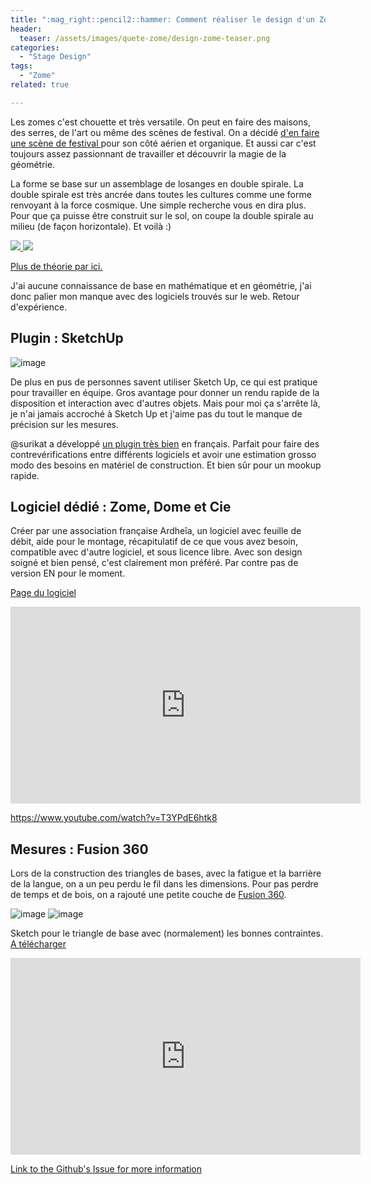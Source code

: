 ```yaml
---
title: ":mag_right::pencil2::hammer: Comment réaliser le design d'un Zome ?"
header:
  teaser: /assets/images/quete-zome/design-zome-teaser.png
categories:
  - "Stage Design"
tags:
  - "Zome"
related: true

--- 
```


Les zomes c'est chouette et très versatile. On peut en faire des maisons, des serres, de l'art ou même des scènes de festival. On a décidé [d'en faire une scène de festival ](https://zuperninja.github.io/blog/portfolio/quete-zome/)pour son côté aérien et organique. Et aussi car c'est toujours assez passionnant de travailler et découvrir la magie de la géométrie.

La forme se base sur un assemblage de losanges en double spirale. La double spirale est très ancrée dans toutes les cultures comme une forme renvoyant à la force cosmique. Une simple recherche vous en dira plus. Pour que ça puisse être construit sur le sol, on coupe la double spirale au milieu (de façon horizontale).  Et voilà :) 

<a href src="https://simplydifferently.org/Zome"><img src="https://user-images.githubusercontent.com/25099826/38748237-bd780152-3f4d-11e8-9811-286c4738ade9.png" />
<img src="https://user-images.githubusercontent.com/25099826/38748247-c5b89304-3f4d-11e8-9fbe-02b1067bc3e2.png" /></a>


[Plus de théorie par ici.](http://archilibre.org/ateliers/ennea/ennea.html)

J'ai aucune connaissance de base en mathématique et en géométrie, j'ai donc palier mon manque avec des logiciels trouvés sur le web. Retour d'expérience.


## Plugin : SketchUp


![image](https://user-images.githubusercontent.com/25099826/34670740-3aa856f2-f4aa-11e7-9066-e03c92103ecc.png)

De plus en pus de personnes savent utiliser Sketch Up, ce qui est pratique pour travailler en équipe. 
Gros avantage pour donner un rendu rapide de la disposition et interaction avec d'autres objets. Mais pour moi ça s'arrête là, je n'ai jamais accroché à Sketch Up et j'aime pas du tout le manque de précision sur les mesures.

@surikat a développé [un plugin très bien](https://github.com/takion/zome-polar-rhombizonohedron) en français. Parfait pour faire des contrevérifications entre différents logiciels et avoir une estimation grosso modo des besoins en matériel de construction. Et bien sûr pour un mookup rapide.

## Logiciel dédié : Zome, Dome et Cie

Créer par une association française Ardheîa, un logiciel avec feuille de débit, aide pour le montage, récapitulatif de ce que vous avez besoin, compatible avec d'autre logiciel, et sous licence libre. Avec son design soigné et bien pensé, c'est clairement mon préféré. Par contre pas de version EN pour le moment. 

[Page du logiciel](http://www.ardheia.fr/ardheia/index.php/ressources/zome-dome-et-cie)


<iframe width="560" height="315" src="https://www.youtube.com/embed/T3YPdE6htk8" frameborder="0" allow="autoplay; encrypted-media" allowfullscreen></iframe> 

https://www.youtube.com/watch?v=T3YPdE6htk8

## Mesures : Fusion 360

Lors de la construction des triangles de bases, avec la fatigue et la barrière de la langue, on a un peu perdu le fil dans les dimensions. Pour pas perdre de temps et de bois, on a rajouté une petite couche de [Fusion 360](https://www.autodesk.com/products/fusion-360/students-teachers-educators). 

![image](https://user-images.githubusercontent.com/25099826/35311415-fb4506c2-00e8-11e8-8abd-b2233188a94d.png)
![image](https://user-images.githubusercontent.com/25099826/35311436-17358d8e-00e9-11e8-9f3e-5c118812def1.png)


Sketch pour le triangle de base avec (normalement) les bonnes contraintes. [A télécharger](http://a360.co/2n4Rpi0)

<iframe width="560" height="315" src="https://www.youtube.com/embed/gn_qoHTbwDI" frameborder="0" allow="autoplay; encrypted-media" allowfullscreen></iframe> 

[Link to the Github's Issue for more information](https://github.com/zuperninja/blog/issues/1)
